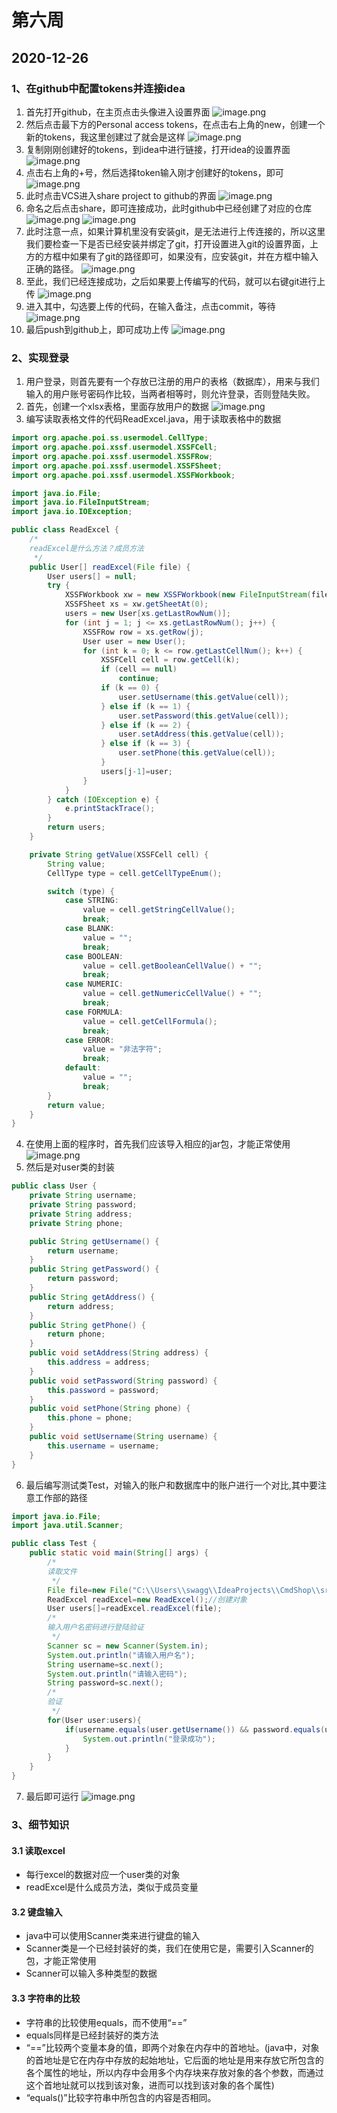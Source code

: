 # 第六周
## 2020-12-26
### 1、在github中配置tokens并连接idea
1. 首先打开github，在主页点击头像进入设置界面
![image.png](https://dn-simplecloud.shiyanlou.com/courses/uid1539480-20201226-1608968021295)
2. 然后点击最下方的Personal access tokens，在点击右上角的new，创建一个新的tokens，我这里创建过了就会是这样
![image.png](https://dn-simplecloud.shiyanlou.com/courses/uid1539480-20201226-1608968099548)
3. 复制刚刚创建好的tokens，到idea中进行链接，打开idea的设置界面
![image.png](https://dn-simplecloud.shiyanlou.com/courses/uid1539480-20201226-1608968463930)
4. 点击右上角的+号，然后选择token输入刚才创建好的tokens，即可
![image.png](https://dn-simplecloud.shiyanlou.com/courses/uid1539480-20201226-1608968599900)
5. 此时点击VCS进入share project to github的界面
![image.png](https://dn-simplecloud.shiyanlou.com/courses/uid1539480-20201226-1608968713949)
6. 命名之后点击share，即可连接成功，此时github中已经创建了对应的仓库
![image.png](https://dn-simplecloud.shiyanlou.com/courses/uid1539480-20201226-1608968772728)
![image.png](https://dn-simplecloud.shiyanlou.com/courses/uid1539480-20201226-1608968919107)
7. 此时注意一点，如果计算机里没有安装git，是无法进行上传连接的，所以这里我们要检查一下是否已经安装并绑定了git，打开设置进入git的设置界面，上方的方框中如果有了git的路径即可，如果没有，应安装git，并在方框中输入正确的路径。
![image.png](https://dn-simplecloud.shiyanlou.com/courses/uid1539480-20201226-1608969066933)
8. 至此，我们已经连接成功，之后如果要上传编写的代码，就可以右键git进行上传
![image.png](https://dn-simplecloud.shiyanlou.com/courses/uid1539480-20201226-1608969233877)
9. 进入其中，勾选要上传的代码，在输入备注，点击commit，等待
![image.png](https://dn-simplecloud.shiyanlou.com/courses/uid1539480-20201226-1608969306571)
10. 最后push到github上，即可成功上传
![image.png](https://dn-simplecloud.shiyanlou.com/courses/uid1539480-20201226-1608969377003)
### 2、实现登录
1. 用户登录，则首先要有一个存放已注册的用户的表格（数据库），用来与我们输入的用户账号密码作比较，当两者相等时，则允许登录，否则登陆失败。
2. 首先，创建一个xlsx表格，里面存放用户的数据
![image.png](https://dn-simplecloud.shiyanlou.com/courses/uid1539480-20201226-1608970083839)
3. 编写读取表格文件的代码ReadExcel.java，用于读取表格中的数据
```java
import org.apache.poi.ss.usermodel.CellType;
import org.apache.poi.xssf.usermodel.XSSFCell;
import org.apache.poi.xssf.usermodel.XSSFRow;
import org.apache.poi.xssf.usermodel.XSSFSheet;
import org.apache.poi.xssf.usermodel.XSSFWorkbook;

import java.io.File;
import java.io.FileInputStream;
import java.io.IOException;

public class ReadExcel {
    /*
    readExcel是什么方法？成员方法
     */
    public User[] readExcel(File file) {
        User users[] = null;
        try {
            XSSFWorkbook xw = new XSSFWorkbook(new FileInputStream(file));
            XSSFSheet xs = xw.getSheetAt(0);
            users = new User[xs.getLastRowNum()];
            for (int j = 1; j <= xs.getLastRowNum(); j++) {
                XSSFRow row = xs.getRow(j);
                User user = new User();
                for (int k = 0; k <= row.getLastCellNum(); k++) {
                    XSSFCell cell = row.getCell(k);
                    if (cell == null)
                        continue;
                    if (k == 0) {
                        user.setUsername(this.getValue(cell));
                    } else if (k == 1) {
                        user.setPassword(this.getValue(cell));
                    } else if (k == 2) {
                        user.setAddress(this.getValue(cell));
                    } else if (k == 3) {
                        user.setPhone(this.getValue(cell));
                    }
                    users[j-1]=user;
                }
            }
        } catch (IOException e) {
            e.printStackTrace();
        }
        return users;
    }

    private String getValue(XSSFCell cell) {
        String value;
        CellType type = cell.getCellTypeEnum();

        switch (type) {
            case STRING:
                value = cell.getStringCellValue();
                break;
            case BLANK:
                value = "";
                break;
            case BOOLEAN:
                value = cell.getBooleanCellValue() + "";
                break;
            case NUMERIC:
                value = cell.getNumericCellValue() + "";
                break;
            case FORMULA:
                value = cell.getCellFormula();
                break;
            case ERROR:
                value = "非法字符";
                break;
            default:
                value = "";
                break;
        }
        return value;
    }
}
```
4. 在使用上面的程序时，首先我们应该导入相应的jar包，才能正常使用
![image.png](https://dn-simplecloud.shiyanlou.com/courses/uid1539480-20201226-1608970265939)
5. 然后是对user类的封装
```java
public class User {
    private String username;
    private String password;
    private String address;
    private String phone;

    public String getUsername() {
        return username;
    }
    public String getPassword() {
        return password;
    }
    public String getAddress() {
        return address;
    }
    public String getPhone() {
        return phone;
    }
    public void setAddress(String address) {
        this.address = address;
    }
    public void setPassword(String password) {
        this.password = password;
    }
    public void setPhone(String phone) {
        this.phone = phone;
    }
    public void setUsername(String username) {
        this.username = username;
    }
}
```
6. 最后编写测试类Test，对输入的账户和数据库中的账户进行一个对比,其中要注意工作部的路径
```java
import java.io.File;
import java.util.Scanner;

public class Test {
    public static void main(String[] args) {
        /*
        读取文件
         */
        File file=new File("C:\\Users\\swagg\\IdeaProjects\\CmdShop\\src\\users.xlsx");//导入工作簿
        ReadExcel readExcel=new ReadExcel();//创建对象
        User users[]=readExcel.readExcel(file);
        /*
        输入用户名密码进行登陆验证
         */
        Scanner sc = new Scanner(System.in);
        System.out.println("请输入用户名");
        String username=sc.next();
        System.out.println("请输入密码");
        String password=sc.next();
        /*
        验证
         */
        for(User user:users){
            if(username.equals(user.getUsername()) && password.equals(user.getPassword())){
                System.out.println("登录成功");
            }
        }
    }
}
```
7. 最后即可运行
![image.png](https://dn-simplecloud.shiyanlou.com/courses/uid1539480-20201226-1608970576379)

### 3、细节知识
#### 3.1 读取excel
- 每行excel的数据对应一个user类的对象
- readExcel是什么成员方法，类似于成员变量
#### 3.2 键盘输入
- java中可以使用Scanner类来进行键盘的输入
- Scanner类是一个已经封装好的类，我们在使用它是，需要引入Scanner的包，才能正常使用
- Scanner可以输入多种类型的数据

#### 3.3 字符串的比较
- 字符串的比较使用equals，而不使用“==”
- equals同样是已经封装好的类方法
- “==”比较两个变量本身的值，即两个对象在内存中的首地址。(java中，对象的首地址是它在内存中存放的起始地址，它后面的地址是用来存放它所包含的各个属性的地址，所以内存中会用多个内存块来存放对象的各个参数，而通过这个首地址就可以找到该对象，进而可以找到该对象的各个属性)
- “equals()”比较字符串中所包含的内容是否相同。